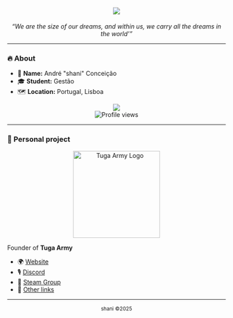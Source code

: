 <h1 align="center">
 <img src="https://readme-typing-svg.herokuapp.com/?font=Righteous&size=35&center=true&vCenter=true&width=500&height=70&duration=4000&lines=Hi+There!+👋;+I'm+Shani!;" />
</h1>

<p align="center"><em>“We are the size of our dreams, and within us, we carry all the dreams in the world’”</em></p>

---

### 🔥 About
- 🧠 **Name:** André "shani" Conceição  
- 🎓 **Student:** Gestão  
- 🗺️ **Location:** Portugal, Lisboa

<p align="center">
  <img src="https://discord.c99.nl/widget/theme-4/1357508178341925014.png" /><br>
  <img src="https://komarev.com/ghpvc/?username=httpshani&color=blue" alt="Profile views" />
</p>


---

### 💼 Personal project

<p align="center">
  <img src="https://imgur.com/HDhInMg" alt="Tuga Army Logo" width="200" />
</p>

Founder of **Tuga Army**
- 🌍 [Website](https://tugaarmy.pt)  
- 🎙️ [Discord](https://discord.gg/tugaarmy)  
- 📌 [Steam Group](https://steamcommunity.com/groups/tugaarmycm)  
- 🔗 [Other links](https://linktr.ee/tugaarmy)  

---

<p align="center">
  <sub>shani ©2025</sub><br><br>
</p>
